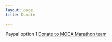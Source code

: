 ```yaml
---
layout: page
title: Donate

---
```

Paypal option 1
[Donate to MOCA Marathon team](https://www.crowdrise.com/o/en/campaign/moca-spike-150)
